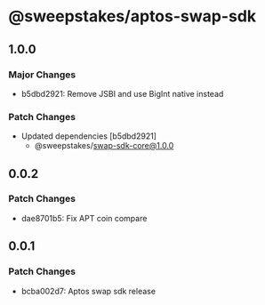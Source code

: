 # @sweepstakes/aptos-swap-sdk

## 1.0.0

### Major Changes

- b5dbd2921: Remove JSBI and use BigInt native instead

### Patch Changes

- Updated dependencies [b5dbd2921]
  - @sweepstakes/swap-sdk-core@1.0.0

## 0.0.2

### Patch Changes

- dae8701b5: Fix APT coin compare

## 0.0.1

### Patch Changes

- bcba002d7: Aptos swap sdk release
